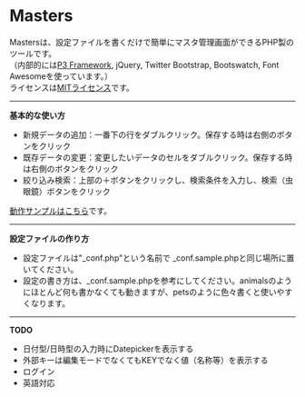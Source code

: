 Masters
=======

Mastersは、設定ファイルを書くだけで簡単にマスタ管理画面ができるPHP製のツールです。  
（内部的には[P3 Framework](http://code.google.com/p/p3-framework/), jQuery, Twitter Bootstrap, Bootswatch, Font Awesomeを使っています。）  
ライセンスは[MITライセンス](http://0-oo.net/pryn/MIT_license.txt)です。

-----

__基本的な使い方__
* 新規データの追加：一番下の行をダブルクリック。保存する時は右側のボタンをクリック
* 既存データの変更：変更したいデータのセルをダブルクリック。保存する時は右側のボタンをクリック
* 絞り込み検索：上部の＋ボタンをクリックし、検索条件を入力し、検索（虫眼鏡）ボタンをクリック

[動作サンプルはこちら](http://0-oo.net/masters/)です。

-----

__設定ファイルの作り方__
* 設定ファイルは"_conf.php"という名前で _conf.sample.phpと同じ場所に置いてください。  
* 設定の書き方は、_conf.sample.phpを参考にしてください。animalsのようにほとんど何も書かなくても動きますが、petsのように色々書くと使いやすくなります。

-----

__TODO__
* 日付型/日時型の入力時にDatepickerを表示する
* 外部キーは編集モードでなくてもKEYでなく値（名称等）を表示する
* ログイン
* 英語対応
